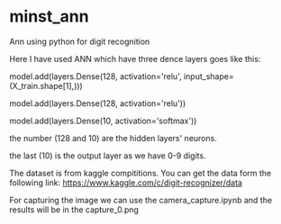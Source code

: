 # minst_ann
Ann using python for digit recognition

Here I have used ANN which have three dence layers goes like this:

model.add(layers.Dense(128, activation='relu', input_shape=(X_train.shape[1],)))

model.add(layers.Dense(128, activation='relu'))

model.add(layers.Dense(10, activation='softmax'))

the number (128 and 10) are the hidden layers' neurons.

the last (10) is the output layer as we have 0-9 digits.

The dataset is from kaggle compititions. You can get the data form the following link:
https://www.kaggle.com/c/digit-recognizer/data

For capturing the image we can use the camera_capture.ipynb and the results will be in the capture_0.png
